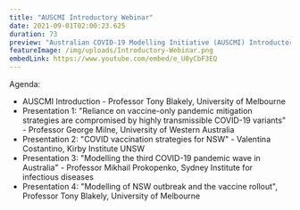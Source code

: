```yaml
---
title: "AUSCMI Introductory Webinar"
date: 2021-09-01T02:00:23.625
duration: 73
preview: "Australian COVID-19 Modelling Initiative (AUSCMI) Introductory Webinar: featuring an introduction to the Initiative, and presentations of recent COVID-19 modelling research undertaken by its members."
featureImage: /img/uploads/Introductory-Webinar.png
embedLink: https://www.youtube.com/embed/e_U0yCbF3EQ
---
```


Agenda:

* AUSCMI Introduction - Professor Tony Blakely, University of Melbourne
* Presentation 1: "Reliance on vaccine-only pandemic mitigation strategies are compromised by highly transmissible COVID-19 variants" - Professor George Milne, University of Western Australia
* Presentation 2: "COVID vaccination strategies for NSW" - Valentina Costantino, Kirby Institute UNSW
* Presentation 3: "Modelling the third COVID-19 pandemic wave in Australia" - Professor Mikhail Prokopenko, Sydney Institute for infectious diseases
* Presentation 4: "Modelling of NSW outbreak and the vaccine rollout", Professor Tony Blakely, University of Melbourne 